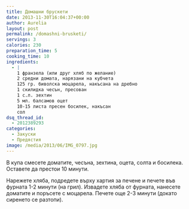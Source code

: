 ```yaml
---
title: Домашни брускети
date: 2013-11-30T16:04:37+00:00
author: Aurelia
layout: post
permalink: /domashni-brusketi/
servings: 3
calories: 230
preparation_time: 5
cooking_time: 10
ingredients:
  - |
    1 франзела (или друг хляб по желание)
    2 средни домата, нарязани на кубчета
    125 гр. биволска моцарела, накъсана на дребно
    1 скилидка чесън, пресован
    1 с.л. зехтин
    5 мл. балсамов оцет
    10-15 листа пресен босилек, накъсан
    сол
dsq_thread_id:
  - 2012389293
categories:
  - Закуски
  - Предястия
image: /media/2013/06/IMG_0797.jpg
---
```

В купа смесете доматите, чесъна, зехтина, оцета, солта и босилека. Оставете да престои 10 минути.
  
Нарежете хляба, подредете върху хартия за печене и печете във фурната 1-2 минути (на грил). Извадете хляба от фурната, нанесете доматите и поръсете с моцарела. Печете още 2-3 минути (докато сиренето се разтопи).
